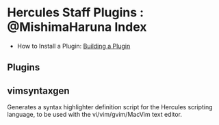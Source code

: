 Hercules Staff Plugins : @MishimaHaruna Index
=============================================

- How to Install a Plugin: [Building a Plugin](http://hercules.ws/wiki/HPM#Building_a_plugin)

Plugins
-------

vimsyntaxgen
------------

Generates a syntax highlighter definition script for the Hercules scripting
language, to be used with the vi/vim/gvim/MacVim text editor.
